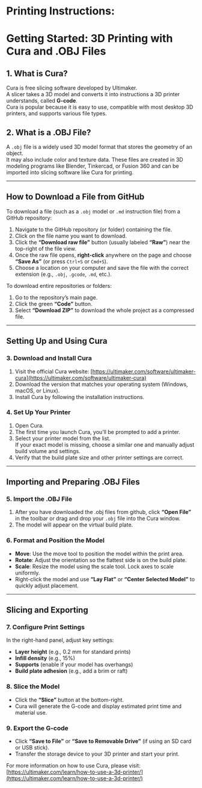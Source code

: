 # Printing Instructions:
# Getting Started: 3D Printing with Cura and .OBJ Files

## 1. What is Cura?
Cura is free slicing software developed by Ultimaker.  
A slicer takes a 3D model and converts it into instructions a 3D printer understands, called **G-code**.  
Cura is popular because it is easy to use, compatible with most desktop 3D printers, and supports various file types.

## 2. What is a .OBJ File?
A `.obj` file is a widely used 3D model format that stores the geometry of an object.  
It may also include color and texture data. These files are created in 3D modeling programs like Blender, Tinkercad, or Fusion 360 and can be imported into slicing software like Cura for printing.

---

## How to Download a File from GitHub

To download a file (such as a `.obj` model or `.md` instruction file) from a GitHub repository:

1. Navigate to the GitHub repository (or folder) containing the file.
2. Click on the file name you want to download.
3. Click the **“Download raw file”** button (usually labeled **“Raw”**) near the top-right of the file view.
4. Once the raw file opens, **right-click** anywhere on the page and choose **“Save As”** (or press `Ctrl+S` or `Cmd+S`).
5. Choose a location on your computer and save the file with the correct extension (e.g., `.obj`, `.gcode`, `.md`, etc.).

To download entire repositories or folders:
1. Go to the repository’s main page.
2. Click the green **“Code”** button.
3. Select **“Download ZIP”** to download the whole project as a compressed file.

---

## Setting Up and Using Cura

### 3. Download and Install Cura
1. Visit the official Cura website: [https://ultimaker.com/software/ultimaker-cura](https://ultimaker.com/software/ultimaker-cura)
2. Download the version that matches your operating system (Windows, macOS, or Linux).
3. Install Cura by following the installation instructions.

### 4. Set Up Your Printer
1. Open Cura.
2. The first time you launch Cura, you’ll be prompted to add a printer.
3. Select your printer model from the list.  
   If your exact model is missing, choose a similar one and manually adjust build volume and settings.
4. Verify that the build plate size and other printer settings are correct.

---

## Importing and Preparing .OBJ Files

### 5. Import the .OBJ File
1. After you have downloaded the .obj files from github, click **“Open File”** in the toolbar or drag and drop your `.obj` file into the Cura window.
2. The model will appear on the virtual build plate.

### 6. Format and Position the Model
- **Move**: Use the move tool to position the model within the print area.
- **Rotate**: Adjust the orientation so the flattest side is on the build plate.
- **Scale**: Resize the model using the scale tool. Lock axes to scale uniformly.
- Right-click the model and use **“Lay Flat”** or **“Center Selected Model”** to quickly adjust placement.

---

## Slicing and Exporting

### 7. Configure Print Settings
In the right-hand panel, adjust key settings:
- **Layer height** (e.g., 0.2 mm for standard prints)
- **Infill density** (e.g., 15%)
- **Supports** (enable if your model has overhangs)
- **Build plate adhesion** (e.g., add a brim or raft)

### 8. Slice the Model
- Click the **“Slice”** button at the bottom-right.
- Cura will generate the G-code and display estimated print time and material use.

### 9. Export the G-code
- Click **“Save to File”** or **“Save to Removable Drive”** (if using an SD card or USB stick).
- Transfer the storage device to your 3D printer and start your print.

For more information on how to use Cura, please visit: [https://ultimaker.com/learn/how-to-use-a-3d-printer/](https://ultimaker.com/learn/how-to-use-a-3d-printer/)
